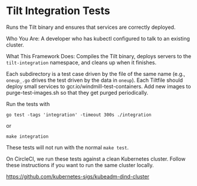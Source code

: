 # Tilt Integration Tests

Runs the Tilt binary and ensures that services are correctly deployed.

Who You Are: A developer who has kubectl configured to talk to an existing cluster.

What This Framework Does: Compiles the Tilt binary, deploys servers to the
`tilt-integration` namespace, and cleans up when it finishes.

Each subdirectory is a test case driven by the file of the same name
(e.g., `oneup_.go` drives the test driven by the data in `oneup`).
Each Tiltfile should deploy small services to gcr.io/windmill-test-containers.
Add new images to purge-test-images.sh so that they get purged periodically.

Run the tests with

```
go test -tags 'integration' -timeout 300s ./integration
```

or

```
make integration
```

These tests will not run with the normal `make test`.

On CircleCI, we run these tests against a clean Kubernetes cluster.
Follow these instructions if you want to run the same cluster locally.

https://github.com/kubernetes-sigs/kubeadm-dind-cluster